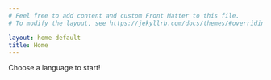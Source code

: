 ```yaml
---
# Feel free to add content and custom Front Matter to this file.
# To modify the layout, see https://jekyllrb.com/docs/themes/#overriding-theme-defaults

layout: home-default
title: Home
---
```

Choose a language to start!